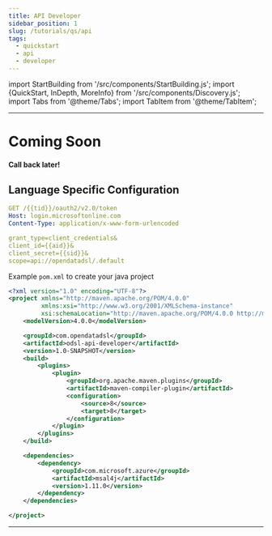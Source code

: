 ```yaml
---
title: API Developer
sidebar_position: 1
slug: /tutorials/qs/api
tags:
  - quickstart
  - api
  - developer
---
```

import StartBuilding from '/src/components/StartBuilding.js';
import {QuickStart, InDepth, MoreInfo} from '/src/components/Discovery.js';
import Tabs from '@theme/Tabs';
import TabItem from '@theme/TabItem';

<QuickStart text="This quickstart track will help you learn the OpenDataDSL API's and build your own applications." />

---

# Coming Soon
#### Call back later!


## Language Specific Configuration
<Tabs groupId="language">
<TabItem value="rest" label="REST" default>

```yaml
GET /{{tid}}/oauth2/v2.0/token
Host: login.microsoftonline.com
Content-Type: application/x-www-form-urlencoded

grant_type=client_credentials&
client_id={{aid}}&
client_secret={{sid}}&
scope=api://opendatadsl/.default
```

</TabItem>
<TabItem value="python" label="Python">
</TabItem>
<TabItem value="java" label="Java">

Example `pom.xml` to create your java project

```xml
<?xml version="1.0" encoding="UTF-8"?>
<project xmlns="http://maven.apache.org/POM/4.0.0"
         xmlns:xsi="http://www.w3.org/2001/XMLSchema-instance"
         xsi:schemaLocation="http://maven.apache.org/POM/4.0.0 http://maven.apache.org/xsd/maven-4.0.0.xsd">
    <modelVersion>4.0.0</modelVersion>

    <groupId>com.opendatadsl</groupId>
    <artifactId>odsl-api-developer</artifactId>
    <version>1.0-SNAPSHOT</version>
    <build>
        <plugins>
            <plugin>
                <groupId>org.apache.maven.plugins</groupId>
                <artifactId>maven-compiler-plugin</artifactId>
                <configuration>
                    <source>8</source>
                    <target>8</target>
                </configuration>
            </plugin>
        </plugins>
    </build>

    <dependencies>
        <dependency>
            <groupId>com.microsoft.azure</groupId>
            <artifactId>msal4j</artifactId>
            <version>1.11.0</version>
        </dependency>
    </dependencies>

</project>
```

</TabItem>
</Tabs>

---

<StartBuilding />
